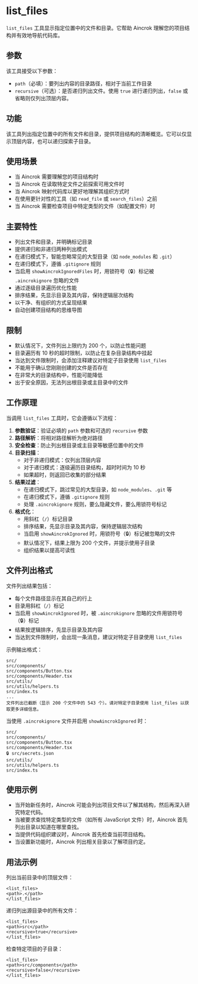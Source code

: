 # list_files

`list_files` 工具显示指定位置中的文件和目录。它帮助 Aincrok 理解您的项目结构并有效地导航代码库。

## 参数

该工具接受以下参数：

- `path`（必填）：要列出内容的目录路径，相对于当前工作目录
- `recursive`（可选）：是否递归列出文件。使用 `true` 进行递归列出，`false` 或省略则仅列出顶层内容。

## 功能

该工具列出指定位置中的所有文件和目录，提供项目结构的清晰概览。它可以仅显示顶层内容，也可以递归探索子目录。

## 使用场景

- 当 Aincrok 需要理解您的项目结构时
- 当 Aincrok 在读取特定文件之前探索可用文件时
- 当 Aincrok 映射代码库以更好地理解其组织方式时
- 在使用更针对性的工具（如 `read_file` 或 `search_files`）之前
- 当 Aincrok 需要检查项目中特定类型的文件（如配置文件）时

## 主要特性

- 列出文件和目录，并明确标记目录
- 提供递归和非递归两种列出模式
- 在递归模式下，智能忽略常见的大型目录（如 `node_modules` 和 `.git`）
- 在递归模式下，遵循 `.gitignore` 规则
- 当启用 `showAincrokIgnoredFiles` 时，用锁符号（🔒）标记被 `.aincrokignore` 忽略的文件
- 通过逐级目录遍历优化性能
- 排序结果，先显示目录及其内容，保持逻辑层次结构
- 以干净、有组织的方式呈现结果
- 自动创建项目结构的思维导图

## 限制

- 默认情况下，文件列出上限约为 200 个，以防止性能问题
- 目录遍历有 10 秒的超时限制，以防止在复杂目录结构中挂起
- 当达到文件限制时，会添加注释建议对特定子目录使用 `list_files`
- 不能用于确认您刚刚创建的文件是否存在
- 在非常大的目录结构中，性能可能降低
- 出于安全原因，无法列出根目录或主目录中的文件

## 工作原理

当调用 `list_files` 工具时，它会遵循以下流程：

1. **参数验证**：验证必填的 `path` 参数和可选的 `recursive` 参数
2. **路径解析**：将相对路径解析为绝对路径
3. **安全检查**：防止列出根目录或主目录等敏感位置中的文件
4. **目录扫描**：
    - 对于非递归模式：仅列出顶层内容
    - 对于递归模式：逐级遍历目录结构，超时时间为 10 秒
    - 如果超时，则返回已收集的部分结果
5. **结果过滤**：
    - 在递归模式下，跳过常见的大型目录，如 `node_modules`、`.git` 等
    - 在递归模式下，遵循 `.gitignore` 规则
    - 处理 `.aincrokignore` 规则，要么隐藏文件，要么用锁符号标记
6. **格式化**：
    - 用斜杠（`/`）标记目录
    - 排序结果，先显示目录及其内容，保持逻辑层次结构
    - 当启用 `showAincrokIgnored` 时，用锁符号（🔒）标记被忽略的文件
    - 默认情况下，结果上限为 200 个文件，并提示使用子目录
    - 组织结果以提高可读性

## 文件列出格式

文件列出结果包括：

- 每个文件路径显示在其自己的行上
- 目录用斜杠（`/`）标记
- 当启用 `showAincrokIgnored` 时，被 `.aincrokignore` 忽略的文件用锁符号（🔒）标记
- 结果按逻辑排序，先显示目录及其内容
- 当达到文件限制时，会出现一条消息，建议对特定子目录使用 `list_files`

示例输出格式：

```
src/
src/components/
src/components/Button.tsx
src/components/Header.tsx
src/utils/
src/utils/helpers.ts
src/index.ts
...
文件列出已截断（显示 200 个文件中的 543 个）。请对特定子目录使用 list_files 以获取更多详细信息。
```

当使用 `.aincrokignore` 文件并启用 `showAincrokIgnored` 时：

```
src/
src/components/
src/components/Button.tsx
src/components/Header.tsx
🔒 src/secrets.json
src/utils/
src/utils/helpers.ts
src/index.ts
```

## 使用示例

- 当开始新任务时，Aincrok 可能会列出项目文件以了解其结构，然后再深入研究特定代码。
- 当被要求查找特定类型的文件（如所有 JavaScript 文件）时，Aincrok 首先列出目录以知道在哪里查找。
- 当提供代码组织建议时，Aincrok 首先检查当前项目结构。
- 当设置新功能时，Aincrok 列出相关目录以了解项目约定。

## 用法示例

列出当前目录中的顶层文件：

```
<list_files>
<path>.</path>
</list_files>
```

递归列出源目录中的所有文件：

```
<list_files>
<path>src</path>
<recursive>true</recursive>
</list_files>
```

检查特定项目的子目录：

```
<list_files>
<path>src/components</path>
<recursive>false</recursive>
</list_files>
```
